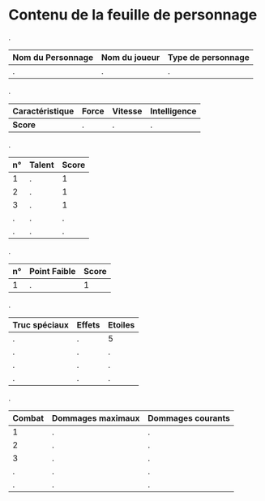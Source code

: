 # Contenu de la feuille de personnage

.

Nom du Personnage | Nom du joueur | Type de personnage
---|---|---
. | . | .

.

Caractéristique | Force | Vitesse | Intelligence
---|---|---|---
**Score** | . | . | .

.

n° | Talent | Score
---|---|---
1 | . | 1
2 | . | 1
3 | . | 1
. | . | .
. | . | .

.

n° | Point Faible | Score
---|---|---
1 | . | 1

.

Truc spéciaux | Effets | Etoiles
---|---|---
. | . | 5
. | . | .
. | . | .
. | . | .

.

Combat | Dommages maximaux | Dommages courants
---|---|---
1 | . | .
2 | . | .
3 | . | .
. | . | .
. | . | .